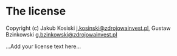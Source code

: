 # The license

Copyright (c) Jakub Kosi ski <j.kosinski@zdrojowainvest.pl>, Gustaw Bzinkowski <g.bzinkowski@zdrojowainvest.pl> <author email>

...Add your license text here...